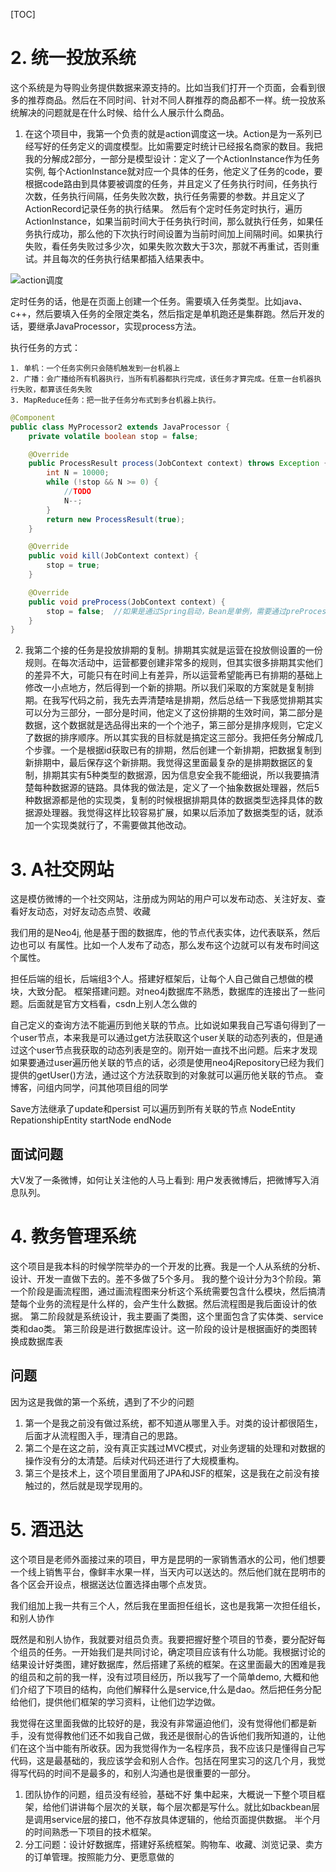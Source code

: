 [TOC]


# 2. 统一投放系统
这个系统是为导购业务提供数据来源支持的。比如当我们打开一个页面，会看到很多的推荐商品。然后在不同时间、针对不同人群推荐的商品都不一样。统一投放系统解决的问题就是在什么时候、给什么人展示什么商品。

1. 在这个项目中，我第一个负责的就是action调度这一块。Action是为一系列已经写好的任务定义的调度模型。比如需要定时统计已经报名商家的数目。我把我的分解成2部分，一部分是模型设计：定义了一个ActionInstance作为任务实例, 每个ActionInstance就对应一个具体的任务，他定义了任务的code，要根据code路由到具体要被调度的任务，并且定义了任务执行时间，任务执行次数，任务执行间隔，任务失败次数，执行任务需要的参数。并且定义了ActionRecord记录任务的执行结果。
然后有个定时任务定时执行，遍历ActionInstance，如果当前时间大于任务执行时间，那么就执行任务，如果任务执行成功，那么他的下次执行时间设置为当前时间加上间隔时间。如果执行失败，看任务失败过多少次，如果失败次数大于3次，那就不再重试，否则重试。并且每次的任务执行结果都插入结果表中。

![action调度](./腾讯/pic/项目准备_action调度.png)

定时任务的话，他是在页面上创建一个任务。需要填入任务类型。比如java、c++，然后要填入任务的全限定类名，然后指定是单机跑还是集群跑。然后开发的话，要继承JavaProcessor，实现process方法。

执行任务的方式：
```
1. 单机：一个任务实例只会随机触发到一台机器上
2. 广播：会广播给所有机器执行，当所有机器都执行完成，该任务才算完成。任意一台机器执行失败，都算该任务失败
3. MapReduce任务：把一批子任务分布式到多台机器上执行。
```

```java
@Component
public class MyProcessor2 extends JavaProcessor {
    private volatile boolean stop = false;

    @Override
    public ProcessResult process(JobContext context) throws Exception {
        int N = 10000;
        while (!stop && N >= 0) {
            //TODO
            N--;
        }
        return new ProcessResult(true);
    }

    @Override
    public void kill(JobContext context) {
        stop = true;
    }

    @Override
    public void preProcess(JobContext context) {
        stop = false;  //如果是通过Spring启动，Bean是单例，需要通过preProcess把标记为复位
    }
} 
```

2. 我第二个接的任务是投放排期的复制。排期其实就是运营在投放侧设置的一份规则。在每次活动中，运营都要创建非常多的规则，但其实很多排期其实他们的差异不大，可能只有在时间上有差异，所以运营希望能再已有排期的基础上修改一小点地方，然后得到一个新的排期。所以我们采取的方案就是复制排期。在我写代码之前，我先去弄清楚啥是排期，然后总结一下我感觉排期其实可以分为三部分，一部分是时间，他定义了这份排期的生效时间，第二部分是数据，这个数据就是选品得出来的一个个池子，第三部分是排序规则，它定义了数据的排序顺序。所以其实我的目标就是搞定这三部分。我把任务分解成几个步骤。一个是根据id获取已有的排期，然后创建一个新排期，把数据复制到新排期中，最后保存这个新排期。我觉得这里面最复杂的是排期数据区的复制，排期其实有5种类型的数据源，因为信息安全我不能细说，所以我要搞清楚每种数据源的链路。具体我的做法是，定义了一个抽象数据处理器，然后5种数据源都是他的实现类，复制的时候根据排期具体的数据类型选择具体的数据源处理器。我觉得这样比较容易扩展，如果以后添加了数据类型的话，就添加一个实现类就行了，不需要做其他改动。
# 3. A社交网站
这是模仿微博的一个社交网站，注册成为网站的用户可以发布动态、关注好友、查看好友动态，对好友动态点赞、收藏

我们用的是Neo4j, 他是基于图的数据库，他的节点代表实体，边代表联系，然后边也可以
有属性。比如一个人发布了动态，那么发布这个边就可以有发布时间这个属性。

担任后端的组长，后端组3个人。搭建好框架后，让每个人自己做自己想做的模块，大致分配。
框架搭建问题。对neo4j数据库不熟悉，数据库的连接出了一些问题。后面就是官方文档看，csdn上别人怎么做的

自己定义的查询方法不能遍历到他关联的节点。比如说如果我自己写语句得到了一个user节点，本来我是可以通过get方法获取这个user关联的动态列表的，但是通过这个user节点我获取的动态列表是空的。刚开始一直找不出问题。后来才发现如果要通过user遍历他关联的节点的话，必须是使用neo4jRepository已经为我们提供的getUser()方法，通过这个方法获取到的对象就可以遍历他关联的节点。
查博客，问组内同学，问其他项目组的同学

Save方法继承了update和persist
可以遍历到所有关联的节点
NodeEntity
RepationshipEntity
startNode
endNode

## 面试问题
大V发了一条微博，如何让关注他的人马上看到:
用户发表微博后，把微博写入消息队列。


# 4. 教务管理系统
这个项目是我本科的时候学院举办的一个开发的比赛。我是一个人从系统的分析、设计、开发一直做下去的。差不多做了5个多月。
我的整个设计分为3个阶段。第一个阶段是画流程图，通过画流程图来分析这个系统需要包含什么模块，然后搞清楚每个业务的流程是什么样的，会产生什么数据。然后流程图是我后面设计的依据。
第二阶段就是系统设计，我主要画了类图，这个里面包含了实体类、service类和dao类。
第三阶段是进行数据库设计。这一阶段的设计是根据画好的类图转换成数据库表

## 问题
因为这是我做的第一个系统，遇到了不少的问题
1.	第一个是我之前没有做过系统，都不知道从哪里入手。对类的设计都很陌生，后面才从流程图入手，理清自己的思路。
2.	第二个是在这之前，没有真正实践过MVC模式，对业务逻辑的处理和对数据的操作没有分的太清楚。后续对代码还进行了大规模重构。
3.	第三个是技术上，这个项目里面用了JPA和JSF的框架，这是我在之前没有接触过的，然后就是现学现用的。



# 5. 酒迅达
这个项目是老师外面接过来的项目，甲方是昆明的一家销售酒水的公司，他们想要一个线上销售平台，像鲜丰水果一样，当天内可以送达的。然后他们就在昆明市的各个区会开设点，根据送达位置选择由哪个点发货。

我们组加上我一共有三个人，然后我在里面担任组长，这也是我第一次担任组长，和别人协作

既然是和别人协作，我就要对组员负责。我要把握好整个项目的节奏，要分配好每个组员的任务。一开始我们是共同讨论，确定项目应该有什么功能。我根据讨论的结果设计好类图，建好数据库，然后搭建了系统的框架。在这里面最大的困难是我的组员和之前的我一样，没有过项目经历，所以我写了一个简单demo, 大概和他们介绍了下项目的结构，向他们解释什么是service,什么是dao。然后把任务分配给他们，提供他们框架的学习资料，让他们边学边做。

我觉得在这里面我做的比较好的是，我没有非常逼迫他们，没有觉得他们都是新手，没有觉得教他们还不如我自己做，我还是很耐心的告诉他们我所知道的，让他们在这个当中能有所收获。因为我觉得作为一名程序员，我不应该只是懂得自己写代码，这是最基础的，我应该学会和别人合作。包括在阿里实习的这几个月，我觉得写代码的时间不是最多的，和别人沟通也是很重要的一部分。

1.	团队协作的问题，组员没有经验，基础不好
集中起来，大概说一下整个项目框架，给他们讲讲每个层次的关联，每个层次都是写什么。就比如backbean层是调用service层的接口，他不存放具体逻辑的，他给页面提供数据。
半个月的时间熟悉一下项目的技术框架。
2.	分工问题：设计好数据库，搭建好系统框架。购物车、收藏、浏览记录、卖方的订单管理。按照能力分、更愿意做的



